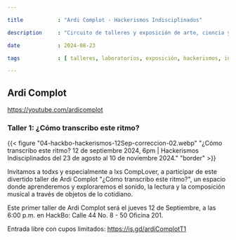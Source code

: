 ```yaml
---

title           : "Ardi Complot - Hackerismos Indisciplinados"

description     : "Circuito de talleres y exposición de arte, ciencia y tecnología."

date            : 2024-08-23

tags            : [ talleres, laboratorios, exposición, hackerismos, indisciplina, complot, música, youtube, audiovisual ]

---
```


## Ardi Complot

https://youtube.com/ardicomplot

### Taller 1: ¿Cómo transcribo este ritmo?

{{< figure "04-hackbo-hackerismos-12Sep-correccion-02.webp" "¿Cómo transcribo este ritmo? 12 de septiembre 2024, 6pm | Hackerismos Indisciplinados del 23 de agosto al 10 de noviembre 2024." "border" >}}

Invitamos a todxs y especialmente a lxs CompLover, 
a participar de este divertido taller de Ardi Complot "¿Cómo transcribo este ritmo?", 
un espacio donde aprenderemos y exploraremos el sonido, la lectura y la composición musical a través de objetos de lo cotidiano.

Este primer taller de Ardi Complot será el jueves 12 de Septiembre, a las 6:00 p.m. en HackBo: Calle 44 No. 8 - 50 Oficina 201. 

Entrada libre con cupos limitados: https://is.gd/ardiComplotT1


